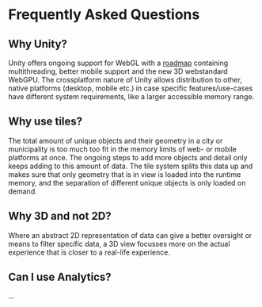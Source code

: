 # Frequently Asked Questions

## Why Unity?

Unity offers ongoing support for WebGL with a [roadmap](https://portal.productboard.com/gupat5mdsl4luvs35fqy5vlq/tabs/60-web) containing multithreading, better mobile support and the new 3D webstandard WebGPU. The crossplatform nature of Unity allows distribution to other, native platforms (desktop, mobile etc.) in case specific features/use-cases have different system requirements, like a larger accessible memory range. 

## Why use tiles?

The total amount of unique objects and their geometry in a city or municipality is too much too fit in the memory limits of web- or mobile platforms at once. The ongoing steps to add more objects and detail only keeps adding to this amount of data. The tile system splits this data up and makes sure that only geometry that is in view is loaded into the runtime memory, and the separation of different unique objects is only loaded on demand.

## Why 3D and not 2D?

Where an abstract 2D representation of data can give a better oversight or means to filter specific data, a 3D view focusses more on the actual experience that is closer to a real-life experience.

## Can I use Analytics?

...